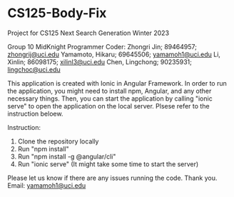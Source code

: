 # CS125-Body-Fix
Project for CS125 Next Search Generation Winter 2023

Group 10 MidKnight Programmer
Coder: 
Zhongri Jin; 89464957; zhongrij@uci.edu
Yamamoto, Hikaru; 69645506; yamamoh1@uci.edu
Li, Xinlin; 86098175; xilinl3@uci.edu
Chen, Lingchong; 90235931; lingchoc@uci.edu

This application is created with Ionic in Angular Framework.
In order to run the application, you might need to install npm, Angular, and any other necessary things. 
Then, you can start the application by calling "ionic serve" to open the application on the local server. 
Plsese refer to the instruction beloew.

Instruction:
1. Clone the repository locally
2. Run "npm install"
3. Run "npm install -g @angular/cli"
4. Run "ionic serve" (It might take some time to start the server)

Please let us know if there are any issues running the code. Thank you.
Email: yamamoh1@uci.edu
